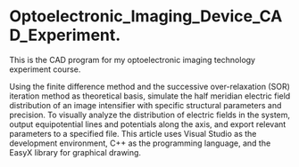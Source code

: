 # Optoelectronic_Imaging_Device_CAD_Experiment.
This is the CAD program for my optoelectronic imaging technology experiment course.

Using the finite difference method and the successive over-relaxation (SOR) iteration method as theoretical basis, 
simulate the half meridian electric field distribution of an image intensifier with specific structural parameters 
and precision. To visually analyze the distribution of electric fields in the system, output equipotential lines 
and potentials along the axis, and export relevant parameters to a specified file. This article uses Visual Studio 
as the development environment, C++ as the programming language, and the EasyX library for graphical drawing.
